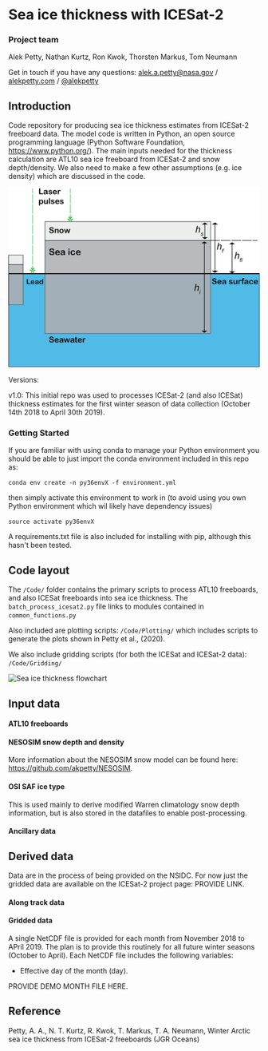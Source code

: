 # Sea ice thickness with ICESat-2
### Project team 
Alek Petty, Nathan Kurtz, Ron Kwok, Thorsten Markus, Tom Neumann   

Get in touch if you have any questions:
[alek.a.petty@nasa.gov](alek.a.petty@nasa.gov) / [alekpetty.com](http://www.alekpetty.com) / [@alekpetty](https://twitter.com/alekpetty)   

## Introduction

Code repository for producing sea ice thickness estimates from ICESat-2 freeboard data. The model code is written in Python, an open source programming language (Python Software Foundation, https://www.python.org/). The main inputs needed for the thickness calculation are ATL10 sea ice freeboard from ICESat-2 and snow depth/density. We also need to make a few other assumptions (e.g. ice density) which are discussed in the code.

![Sea ice thickness from satelite laser altimetry](SeaIceSchematic.png?raw=true "Sea ice thickness from satelite laser altimetry")

Versions:

v1.0: This initial repo was used to processes ICESat-2 (and also ICESat) thickness estimates for the first winter season of data collection (October 14th 2018 to April 30th 2019).

### Getting Started
If you are familiar with using conda to manage your Python environment you should be able to just import the conda environment included in this repo as:
```
conda env create -n py36envX -f environment.yml
```
then simply activate this environment to work in (to avoid using you own Python environment which wil likely have dependency issues)
```
source activate py36envX
```
A requirements.txt file is also included for installing with pip, although this hasn't been tested.



## Code layout


The ```/Code/``` folder contains the primary scripts to process ATL10 freeboards, and also ICESat freeboards into sea ice thickness. The ```batch_process_icesat2.py``` file links to modules contained in ```common_functions.py```

Also included are plotting scripts:
```/Code/Plotting/``` 
which includes scripts to generate the plots shown in Petty et al., (2020). 

We also include gridding scripts (for both the ICESat and ICESat-2 data):
```/Code/Gridding/``` 

![Sea ice thickness flowchart](IS2flowchart.png?raw=true "Sea ice thickness processing flowchart")

## Input data

#### ATL10 freeboards

#### NESOSIM snow depth and density

More information about the NESOSIM snow model can be found here: https://github.com/akpetty/NESOSIM. 

#### OSI SAF ice type

This is used mainly to derive modified Warren climatology snow depth information, but is also stored in the datafiles to enable post-processing.

#### Ancillary data

## Derived data

Data are in the process of being provided on the NSIDC. For now just the gridded data are available on the ICESat-2 project page: PROVIDE LINK.

#### Along track data


#### Gridded data

A single NetCDF file is provided for each month from November 2018 to APril 2019. The plan is to provide this routinely for all future winter seasons (October to April).
Each NetCDF file includes the following variables: 

 - Effective day of the month (day). 

 PROVIDE DEMO MONTH FILE HERE.

## Reference

Petty, A. A., N. T. Kurtz, R. Kwok, T. Markus, T. A. Neumann, Winter Arctic sea ice thickness from ICESat-2 freeboards (JGR Oceans)


